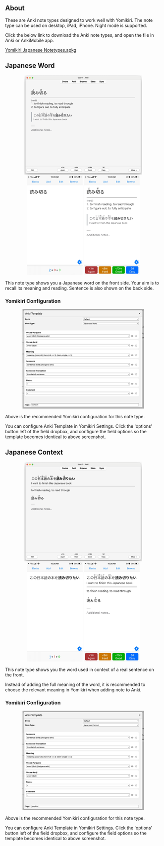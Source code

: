 ## About

These are Anki note types designed to work well with Yomikiri.
The note type can be used on desktop, iPad, iPhone.
Night mode is supported.

Click the below link to download the Anki note types, and open the file in Anki or AnkiMobile app.

<a href="https://raw.githubusercontent.com/bluegreenmagick/yomikiri/main/extra/resources/anki/Yomikiri%20Japanese%20Note%20Types.apkg">Yomikiri Japanese Notetypes.apkg</a>

## Japanese Word

<p align="center">
  <img src="./extra/resources/anki/yomikiri_anki_jp_word_back.png" height="320"/>
  <img src="./extra/resources/anki/yomikiri_anki_iphone_jp_word_front.jpeg" height="320"/>
  <img src="./extra/resources/anki/yomikiri_anki_iphone_jp_word_back.jpeg" height="320"/>
</p>

This note type shows you a Japanese word on the front side. Your aim is to recall its meaning and reading. Sentence is also shown on the back side.

### Yomikiri Configuration

<p align="center">
  <img src="./extra/resources/anki/yomikiri_anki_template_jp_word.png" height="320"/>
</p>

Above is the recommended Yomikiri configuration for this note type.

You can configure Anki Template in Yomikiri Settings. Click the 'options' button left of the field dropbox, and configure the field options so the template becomes identical to above screenshot.

## Japanese Context

<p align="center">
  <img src="./extra/resources/anki/yomikiri_anki_jp_context_back.png" height="320"/>
  <img src="./extra/resources/anki/yomikiri_anki_iphone_jp_context_front.jpeg" height="320"/>
  <img src="./extra/resources/anki/yomikiri_anki_iphone_jp_context_back.jpeg" height="320"/>
</p>

This note type shows you the word used in context of a real sentence on the front.

Instead of adding the full meaning of the word, it is recommended to choose the relevant meaning in Yomikiri when adding note to Anki.

### Yomikiri Configuration

<p align="center">
  <img src="./extra/resources/anki/yomikiri_anki_template_jp_context.png" height="320"/>
</p>

Above is the recommended Yomikiri configuration for this note type.

You can configure Anki Template in Yomikiri Settings. Click the 'options' button left of the field dropbox, and configure the field options so the template becomes identical to above screenshot.
